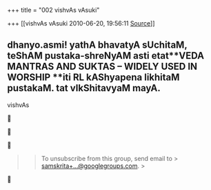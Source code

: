 +++
title = "002 vishvAs vAsuki"

+++
[[vishvAs vAsuki	2010-06-20, 19:56:11 [Source](https://groups.google.com/g/samskrita/c/XNB91r1cvME)]]



dhanyo.asmi! yathA bhavatyA sUchitaM, teShAM pustaka-shreNyAM asti etat**VEDA MANTRAS AND SUKTAS – WIDELY USED IN WORSHIP **iti RL kAShyapena likhitaM pustakaM. tat vIkShitavyaM mayA.  
--  
vishvAs  
  
  
  







> 
> > 
> > To unsubscribe from this group, send email to > [samskrita+...@googlegroups.com](). >
> 
> > 




